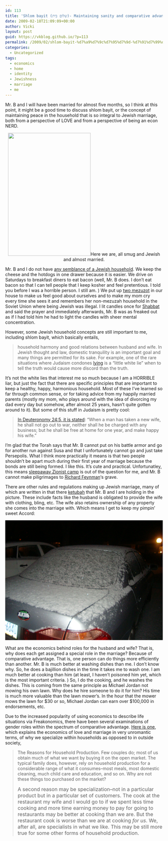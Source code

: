 ```yaml
---
id: 113
title: 'Shlom bayit (שלום בית)- Maintaining sanity and comparative advantage in the household'
date: 2009-02-18T21:09:09+00:00
author: Vicki
layout: post
guid: https://vkblog.github.io/?p=113
permalink: /2009/02/shlom-bayit-%d7%a9%d7%9c%d7%95%d7%9d-%d7%91%d7%99%d7%aa-maintaining-sanity-and-comparative-advantage-in-the-household/
categories:
  - Uncategorized
tags:
  - economics
  - home
  - identity
  - Jewishness
  - marriage
  - me
---
```

Mr. B and I will have been married for almost five months, so I think at this point, it might be a good time to discuss shlom bayit, or the concept of maintaining peace in the household that is so integral to Jewish marriage, both from a perspective of LOVE and from a perspective of being an econ NERD.

<p style="text-align: center;">
  <img class="aligncenter" src="http://lh5.ggpht.com/_6vWF4G_ucFc/SUZIDY7VYQI/AAAAAAAADcs/aD9LcYnt5Oc/s576/Classic%20Photo%20219.jpg" alt="" width="264" height="393" />Here we are, all smug and Jewish and almost married.
</p>

Mr. B and I do not have [any semblance of a Jewish household](http://www.ehow.com/how_2294914_run-traditional-jewish-household.html). We keep the cheese and the hotdogs in one drawer because it is easier. We drive on Saturdays to breakfast diners to eat bacon (well, Mr. B does. I don&#8217;t eat bacon so that I can tell people that I keep kosher and feel pretentious. I told you before I was a horrible person. I still am. ) We put up [two mezuzot](http://en.wikipedia.org/wiki/Mezuzah) in our house to make us feel good about ourselves and to make my mom cry every time she sees it and remembers her non-mezuzah household in the Soviet Union where being Jewish was illegal. I lit candles once for [Shabbat](http://en.wikipedia.org/wiki/Shabbat) and said the prayer and immediately afterwards, Mr. B was as freaked out as if I had told him he had to light the candles with sheer mental concentration.

However, some Jewish household concepts are still important to me, including shlom bayit, which basically entails,

> household harmony and good relations between husband and wife. In Jewish thought and law, domestic tranquility is an important goal and many things are permitted for its sake. For example, one of the rare situations where Judaism condones [lying](http://en.wikipedia.org/wiki/Lying "Lying") is a &#8220;little white lie&#8221; when to tell the truth would cause more discord than the truth.

It&#8217;s not the white lies that interest me so much because I am a HORRIBLE liar, but just the fact that there are specific principles that are important to keep a healthy, happy, harmonious household. Most of these I&#8217;ve learned so far through common sense, or for taking advice from my happily married parents (mostly my mom, who plays around with the idea of divorcing my dad every day but somehow, after almost 25 years, hasn&#8217;t quite gotten around to it). But some of this stuff in Judaism is pretty cool:

> [In <span class="glossary_item" onclick="Page_Glossary.complete_show(this);" onmouseover="show_glossary(this);" onmouseout="Page_Glossary.hide(this);">Deuteronomy</span> 24:5, it is stated](http://www.chabad.org/library/article_cdo/aid/569022/jewish/What-are-a-husbands-responsibilities-during-the-1st-year.htm): &#8220;When a man has taken a new wife, he shall not go out to war, neither shall he be charged with any business; but he shall be free at home for one year, and make happy his wife.&#8221;

I&#8217;m glad that the Torah says that Mr. B cannot put on his battle armor and go for another run against Susa and that I unfortunately cannot go and just take Persepolis. What I think more practically it means is that two people shouldn&#8217;t be apart much during their first year of marriage because the bonds are still being formed. I like this. It&#8217;s cute and practical. Unfortunatley, this means [sleepaway Zionist camp](http://www.aipac.org/) is out of the question for me, and Mr. B cannot make piligrimages to [Richard Feynman](http://en.wikipedia.org/wiki/Richard_Feynman)&#8216;s grave.

There are other rules and regulations making up Jewish marriage, many of which are written in that there [ketubah](http://en.wikipedia.org/wiki/Ketubah) that Mr. B and I are holding in the picture. These include facts like the husband is obligated to provide the wife with clothing, bling, etc. The wife also retains ownership of any property she comes into the marriage with. Which means I get to keep my pimpin&#8217; sweet Accord:

<p style="text-align: center;">
  <a href="https://raw.githubusercontent.com/vkblog/vkblog.github.io/master/public/img/2009/02/dsc00925.jpg"><img class="aligncenter size-full wp-image-149" title="dsc00925" src="https://raw.githubusercontent.com/vkblog/vkblog.github.io/master/public/img/2009/02/dsc00925.jpg" alt="dsc00925" width="512" height="383" /></a>
</p>

What are the economics behind roles for the husband and wife? That is, why does each get assigned a special role in the marriage? Because of comparative advantage. That is, one person can do things more efficiently than another. Mr. B is much better at washing dishes than me. I don&#8217;t know why. So, he does a bajillion dishes in the time it takes me to wash one. I am much better at cooking than him (at least, I haven&#8217;t poisoned him yet, which is the most important criteria. ) So, I do the cooking, and he washes the dishes. This is coming from the same principle as Michael Jordan not mowing his own lawn. Why does he hire someone to do it for him? His time is much more valuable than the lawn mower&#8217;s. In the hour that the mower mows the lawn for $30 or so, Michael Jordan can earn over $100,000 in endorsements, etc.

Due to the increased popularity of using economics to describe life situations via Freakonomics, there have been several examinations of gender roles within the spectrum of comparative advantage. [Here is one](http://www.daviddfriedman.com/Academic/Price_Theory/PThy_Chapter_21/PThy_Chap_21.html), which explains the economics of love and marriage in very unromantic terms, of why we specialize within households as opposed to in outside society,

> The Reasons for Household Production. Few couples do; most of us obtain much of what we want by buying it on the open market. The typical family does, however, rely on household production for a considerable range of what it consumes&#8211;most meals, most domestic cleaning, much child care and education, and so on. Why are not these things too purchased on the market?
> 
> <span style="font-size: medium;">A second reason may be specialization&#8211;not in a particular product but in a particular set of customers. The cook at the restaurant my wife and I would go to if we spent less time cooking and more time earning money to pay for going to restaurants may be better at cooking than we are. But the restaurant cook is worse than we are at cooking <em>for us</em>. We, after all, are specialists in what we like. This may be still more true for some other forms of household production.</span>

<span style="font-size: medium;"><br /> </span>